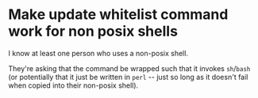 # Make update whitelist command work for non posix shells

I know at least one person who uses a non-posix shell.

They're asking that the command be wrapped such that it invokes `sh`/`bash` (or potentially that it just be written in `perl` -- just so long as it doesn't fail when copied into their non-posix shell).